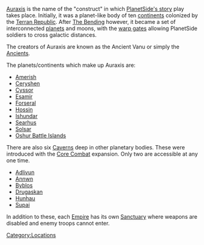 [Auraxis](Auraxis.md) is the name of the "construct" in which
[PlanetSide's story](Planetside_Backstory.md) play takes place.
Initially, it was a planet-like body of ten
[continents](Continent.md) colonized by the [Terran
Republic](Terran_Republic.md). After [The
Bending](The_Bending.md) however, it became a set of
interconnected [planets](Planet.md) and moons, with the [warp
gates](Warpgate.md) allowing PlanetSide soldiers to cross
galactic distances.

The creators of Auraxis are known as the Ancient Vanu or simply the
[Ancients](Ancients.md).

The planets/continents which make up Auraxis are:

- [Amerish](Amerish.md)
- [Ceryshen](Ceryshen.md)
- [Cyssor](Cyssor.md)
- [Esamir](Esamir.md)
- [Forseral](Forseral.md)
- [Hossin](Hossin.md)
- [Ishundar](Ishundar.md)
- [Searhus](Searhus.md)
- [Solsar](Solsar.md)
- [Oshur Battle Islands](Oshur.md)

There are also six [Caverns](Caverns.md) deep in other planetary
bodies. These were introduced with the [Core
Combat](Core_Combat.md) expansion. Only two are accessible at
any one time.

- [Adlivun](Adlivun.md)
- [Annwn](Annwn.md)
- [Byblos](Byblos.md)
- [Drugaskan](Drugaskan.md)
- [Hunhau](Hunhau.md)
- [Supai](Supai.md)

In addition to these, each [Empire](Empire.md) has its own
[Sanctuary](Sanctuary.md) where weapons are disabled and enemy
troops cannot enter.

[Category:Locations](Category:Locations.md)
